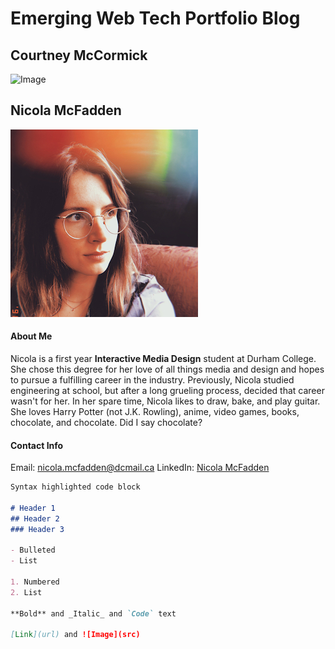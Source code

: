 # Emerging Web Tech Portfolio Blog

## Courtney McCormick
![Image](images/portfolio_image.jpg)

## Nicola McFadden
![Nicola McFadden](images/nicola-image.jpg)
#### About Me
Nicola is a first year **Interactive Media Design** student at Durham College. She chose this degree for her love of all things media and design and hopes to pursue a fulfilling career in the industry. Previously, Nicola studied engineering at school, but after a long grueling process, decided that career wasn't for her. In her spare time, Nicola likes to draw, bake, and play guitar. She loves Harry Potter (not J.K. Rowling), anime, video games, books, chocolate, and chocolate. Did I say chocolate?
#### Contact Info
Email: [nicola.mcfadden@dcmail.ca](mailto:nicola.mcfadden@dcmail.ca)
LinkedIn: [Nicola McFadden](https://www.linkedin.com/in/nicola-mcfadden-meng-86698189/)

```markdown
Syntax highlighted code block

# Header 1
## Header 2
### Header 3

- Bulleted
- List

1. Numbered
2. List

**Bold** and _Italic_ and `Code` text

[Link](url) and ![Image](src)
```
